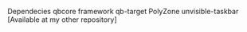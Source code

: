 Dependecies
qbcore framework
qb-target
PolyZone
unvisible-taskbar [Available at my other repository]
